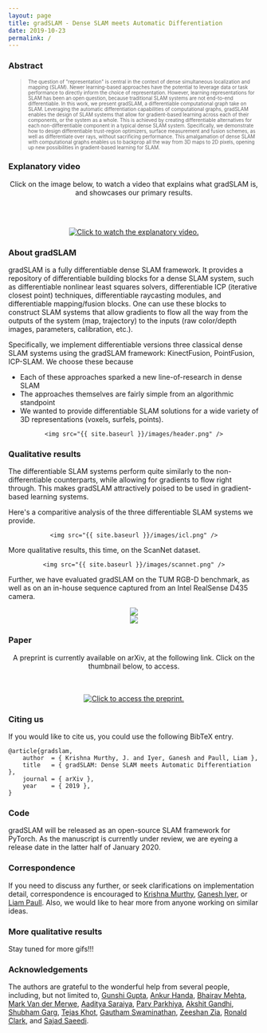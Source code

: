 ```yaml
---
layout: page
title: gradSLAM - Dense SLAM meets Automatic Differentiation
date: 2019-10-23
permalink: /
---
```


### Abstract

> <span style="font-size:0.7em;"> The question of "representation" is central in the context of dense simultaneous localization and mapping (SLAM). Newer learning-based approaches have the potential to leverage data or task performance to directly inform the choice of representation. However, learning representations for SLAM has been an open question, because traditional SLAM systems are not end-to-end differentiable. </span> 
> <span style="font-size:0.7em;">In this work, we present gradSLAM, a differentiable computational graph take on SLAM. Leveraging the automatic differentiation capabilities of computational graphs, gradSLAM enables the design of SLAM systems that allow for gradient-based learning across each of their components, or the system as a whole.
This is achieved by creating differentiable alternatives for each non-differentiable component in a typical dense SLAM system. Specifically, we demonstrate how to design differentiable trust-region optimizers, surface measurement and fusion schemes, as well as differentiate over rays, without sacrificing performance. This amalgamation of dense SLAM with computational graphs enables us to backprop all the way from 3D maps to 2D pixels, opening up new possibilities in gradient-based learning for SLAM. </span>


### Explanatory video

<div style="text-align:center">

Click on the image below, to watch a video that explains what gradSLAM is, and showcases our primary results.

<br/> <br/>

<a href="http://www.youtube.com/watch?feature=player_embedded&v=2ygtSJTmo08
" target="_blank"><img src="http://img.youtube.com/vi/2ygtSJTmo08/0.jpg" 
alt="Click to watch the explanatory video."/></a>

<!-- [![Watch an explanatory video on gradSLAM](http://img.youtube.com/vi/2ygtSJTmo08/0.jpg)](http://www.youtube.com/watch?v=2ygtSJTmo08) -->

</div>

<!-- <div style="text-align:center">

    <img src="{{ site.baseurl }}/images/icpslam.gif" />

</div> -->


### About gradSLAM

gradSLAM is a fully differentiable dense SLAM framework. It provides a repository of differentiable building blocks for a dense SLAM system, such as differentiable nonlinear least squares solvers, differentiable ICP (iterative closest point) techniques, differentiable raycasting modules, and differentiable mapping/fusion blocks. One can use these blocks to construct SLAM systems that allow gradients to flow all the way from the outputs of the system (map, trajectory) to the inputs (raw color/depth images, parameters, calibration, etc.).

Specifically, we implement differentiable versions three classical dense SLAM systems using the gradSLAM framework: KinectFusion, PointFusion, ICP-SLAM. We choose these because
* Each of these approaches sparked a new line-of-research in dense SLAM
* The approaches themselves are fairly simple from an algorithmic standpoint
* We wanted to provide differentiable SLAM solutions for a wide variety of 3D representations (voxels, surfels, points).

<div style="text-align:center">

    <img src="{{ site.baseurl }}/images/header.png" />

</div>

### Qualitative results

The differentiable SLAM systems perform quite similarly to the non-differentiable counterparts, while allowing for gradients to flow right through. This makes gradSLAM attractively poised to be used in gradient-based learning systems.

Here's a comparitive analysis of the three differentiable SLAM systems we provide.

<div style="text-align:center">

    <img src="{{ site.baseurl }}/images/icl.png" />

</div>

More qualitative results, this time, on the ScanNet dataset.

<div style="text-align:center">

    <img src="{{ site.baseurl }}/images/scannet.png" />

</div>

Further, we have evaluated gradSLAM on the TUM RGB-D benchmark, as well as on an in-house sequence captured from an Intel RealSense D435 camera.

<div style="text-align:center">
    <img src="{{ site.baseurl }}/images/tum.gif" />
</div>
<div style="text-align:center">
    <img src="{{ site.baseurl }}/images/mrsd.gif" />
</div>


### Paper

<div style="text-align:center">

A preprint is currently available on arXiv, at the following link. Click on the thumbnail below, to access.

<br/> <br/>
<a href="{{ site.baseurl }}/paper.pdf" target="_blank"><img src="{{ site.baseurl }}/images/paper.png" 
alt="Click to access the preprint."/></a>
</div>


### Citing us

If you would like to cite us, you could use the following BibTeX entry.

```
@article{gradslam,
    author  = { Krishna Murthy, J. and Iyer, Ganesh and Paull, Liam },
    title   = { gradSLAM: Dense SLAM meets Automatic Differentiation },
    journal = { arXiv },
    year    = { 2019 },
}
```


### Code

gradSLAM will be released as an open-source SLAM framework for PyTorch. As the manuscript is currently under review, we are eyeing a release date in the latter half of January 2020.

### Correspondence

If you need to discuss any further, or seek clarifications on implementation detail, correspondence is encouraged to [Krishna Murthy](https://krrish94.github.io), [Ganesh Iyer](https://epiception.github.io/), or [Liam Paull](http://liampaull.ca). Also, we would like to hear more from anyone working on similar ideas.

### More qualitative results

Stay tuned for more gifs!!!

### Acknowledgements

The authors are grateful to the wonderful help from several people, including, but not limited to, [Gunshi Gupta](https://gunshi.github.io), [Ankur Handa](https://ankurhanda.github.io/), [Bhairav Mehta](https://bhairavmehta95.github.io), [Mark Van der Merwe](https://mvandermerwe.github.io/), [Aaditya Saraiya](https://www.ri.cmu.edu/ri-people/aaditya-saraiya/), [Parv Parkhiya](https://www.ri.cmu.edu/ri-people/parv-parkhiya/), [Akshit Gandhi](https://www.ri.cmu.edu/ri-people/akshit-kishor-gandhi/), [Shubham Garg](https://www.ri.cmu.edu/ri-people/shubham-garg/), [Tejas Khot](https://tejaskhot.github.io), [Gautham Swaminathan](https://www.ri.cmu.edu/ri-people/swaminathan-gurumurthy/), [Zeeshan Zia](http://zeeshanzia.com), [Ronald Clark](http://ronnieclark.co.uk), and [Sajad Saeedi](https://www.sajad-saeedi.ca/).
